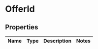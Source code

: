 
# OfferId

## Properties
Name | Type | Description | Notes
------------ | ------------- | ------------- | -------------



